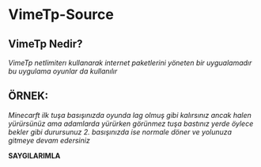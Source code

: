 # VimeTp-Source

VimeTp Nedir?
------------
*VimeTp netlimiterı kullanarak internet paketlerini yöneten bir uygualamadır bu uygulama oyunlar da kullanılır*


**ÖRNEK:**
---------
*Minecarft ilk tuşa basışınızda oyunda lag olmuş gibi kalırsınız ancak halen yürürsünüz ama adamlarda yürürken görünmez tuşa bastınız yerde öylece bekler gibi durursunuz 2. basışınızda ise normale döner ve yolunuza gitmeye devam edersiniz*



**SAYGILARIMLA**
